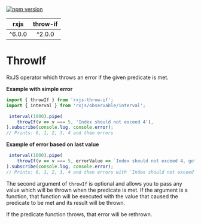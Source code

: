 [![npm version](https://img.shields.io/npm/v/rxjs-throw-if.svg?style=for-the-badge)](https://www.npmjs.com/package/rxjs-throw-if)

| rxjs   | throw-if |
|:------:|:--------:|
| ^6.0.0 | ^2.0.0   |

# ThrowIf
RxJS operator which throws an error if the given predicate is met.

**Example with simple error**
```TypeScript
import { throwIf } from 'rxjs-throw-if';
import { interval } from 'rxjs/observable/interval';

 interval(1000).pipe(
    throwIf(v => v === 5, 'Index should not exceed 4'),
).subscribe(console.log, console.error);
// Prints: 0, 1, 2, 3, 4 and then errors
```

**Example of error based on last value**
```TypeScript
 interval(1000).pipe(
    throwIf(v => v === 5, errorValue => `Index should not exceed 4, got ${errorValue}`),
).subscribe(console.log, console.error);
// Prints: 0, 1, 2, 3, 4 and then errors with 'Index should not exceed 4, got 5'
```

The second argument of `throwIf` is optional and allows you to pass any value which will be thrown when the predicate is met. If the argument is a function, that function will be executed with the value that caused the predicate to be met and its result will be thrown.

If the predicate function throws, that error will be rethrown.
